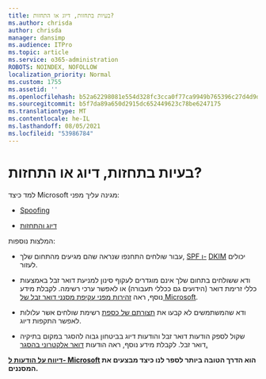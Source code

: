```yaml
---
title: בעיות בתחזות, דיוג או התחזות?
ms.author: chrisda
author: chrisda
manager: dansimp
ms.audience: ITPro
ms.topic: article
ms.service: o365-administration
ROBOTS: NOINDEX, NOFOLLOW
localization_priority: Normal
ms.custom: 1755
ms.assetid: ''
ms.openlocfilehash: b52a62298081e554d328fc3cca0f77ca9949b765396c27d4d9da247f411d6d2c
ms.sourcegitcommit: b5f7da89a650d2915dc652449623c78be6247175
ms.translationtype: MT
ms.contentlocale: he-IL
ms.lasthandoff: 08/05/2021
ms.locfileid: "53986784"
---
```

# <a name="issues-with-spoofing-phishing-or-impersonation"></a>בעיות בתחזות, דיוג או התחזות?

למד כיצד Microsoft מגינה עליך מפני:

- [Spoofing](https://docs.microsoft.com/microsoft-365/security/office-365-security/anti-spoofing-protection)

- [דיוג והתחזות](https://docs.microsoft.com/microsoft-365/security/office-365-security/atp-anti-phishing)

המלצות נוספות:

- עבור שולחים התחנפו שנראה שהם מגיעים מהתחום שלך, [SPF ו-](https://docs.microsoft.com/microsoft-365/security/office-365-security/set-up-spf-in-office-365-to-help-prevent-spoofing) [DKIM](https://docs.microsoft.com/microsoft-365/security/office-365-security/use-dkim-to-validate-outbound-email) יכולים לעזור.

- ודא ששולחים בתחום שלך אינם מוגדרים לעקוף סינון למניעת דואר זבל באמצעות כללי זרימת דואר (הידועים גם ככללי תעבורה) או לאפשר ערכי רשימה. לקבלת מידע נוסף, ראה [זהירות מפני עקיפת מסנני דואר זבל של Microsoft](https://docs.microsoft.com/exchange/troubleshoot/antispam/cautions-against-bypassing-spam-filters).

- ודא שהמשתמשים לא קבעו את [תצורתם של כספת](https://support.office.com/article/BE1BAEA0-BEAB-4A30-B968-9004332336CE) רשימת שולחים אשר עלולות לאפשר התקפות דיוג.

- שקול לספק הודעות דואר זבל והודעות דיוג בביטחון גבוה להסגר במקום בתיקיה דואר זבל. לקבלת מידע נוסף, ראה הודעות [דואר אלקטרוני בהסגר.](https://docs.microsoft.com/microsoft-365/security/office-365-security/quarantine-email-messages)

**[דיווח על הודעות ל- Microsoft](https://support.office.com/article/b5caa9f1-cdf3-4443-af8c-ff724ea719d2) הוא הדרך הטובה ביותר לספר לנו כיצד מבצעים את המסננים.**
